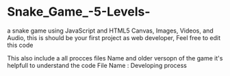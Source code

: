 # Snake_Game_-5-Levels-
a snake game using JavaScript and HTML5 Canvas, Images, Videos, and Audio, 
this is should be your first project as web developer, Feel free to edit this code 

This also include a all  procces files Name and older versopn of the game
it's helpfull to understand the code 
File Name : Developing process
